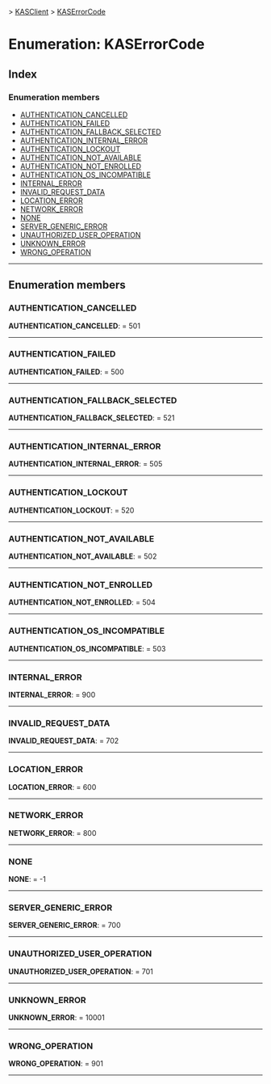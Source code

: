 [](../README.md) > [KASClient](../modules/kasclient.md) > [KASErrorCode](../enums/kasclient.kaserrorcode.md)

# Enumeration: KASErrorCode

## Index

### Enumeration members

* [AUTHENTICATION_CANCELLED](kasclient.kaserrorcode.md#authentication_cancelled)
* [AUTHENTICATION_FAILED](kasclient.kaserrorcode.md#authentication_failed)
* [AUTHENTICATION_FALLBACK_SELECTED](kasclient.kaserrorcode.md#authentication_fallback_selected)
* [AUTHENTICATION_INTERNAL_ERROR](kasclient.kaserrorcode.md#authentication_internal_error)
* [AUTHENTICATION_LOCKOUT](kasclient.kaserrorcode.md#authentication_lockout)
* [AUTHENTICATION_NOT_AVAILABLE](kasclient.kaserrorcode.md#authentication_not_available)
* [AUTHENTICATION_NOT_ENROLLED](kasclient.kaserrorcode.md#authentication_not_enrolled)
* [AUTHENTICATION_OS_INCOMPATIBLE](kasclient.kaserrorcode.md#authentication_os_incompatible)
* [INTERNAL_ERROR](kasclient.kaserrorcode.md#internal_error)
* [INVALID_REQUEST_DATA](kasclient.kaserrorcode.md#invalid_request_data)
* [LOCATION_ERROR](kasclient.kaserrorcode.md#location_error)
* [NETWORK_ERROR](kasclient.kaserrorcode.md#network_error)
* [NONE](kasclient.kaserrorcode.md#none)
* [SERVER_GENERIC_ERROR](kasclient.kaserrorcode.md#server_generic_error)
* [UNAUTHORIZED_USER_OPERATION](kasclient.kaserrorcode.md#unauthorized_user_operation)
* [UNKNOWN_ERROR](kasclient.kaserrorcode.md#unknown_error)
* [WRONG_OPERATION](kasclient.kaserrorcode.md#wrong_operation)

---

## Enumeration members

<a id="authentication_cancelled"></a>

###  AUTHENTICATION_CANCELLED

**AUTHENTICATION_CANCELLED**:  = 501

___
<a id="authentication_failed"></a>

###  AUTHENTICATION_FAILED

**AUTHENTICATION_FAILED**:  = 500

___
<a id="authentication_fallback_selected"></a>

###  AUTHENTICATION_FALLBACK_SELECTED

**AUTHENTICATION_FALLBACK_SELECTED**:  = 521

___
<a id="authentication_internal_error"></a>

###  AUTHENTICATION_INTERNAL_ERROR

**AUTHENTICATION_INTERNAL_ERROR**:  = 505

___
<a id="authentication_lockout"></a>

###  AUTHENTICATION_LOCKOUT

**AUTHENTICATION_LOCKOUT**:  = 520

___
<a id="authentication_not_available"></a>

###  AUTHENTICATION_NOT_AVAILABLE

**AUTHENTICATION_NOT_AVAILABLE**:  = 502

___
<a id="authentication_not_enrolled"></a>

###  AUTHENTICATION_NOT_ENROLLED

**AUTHENTICATION_NOT_ENROLLED**:  = 504

___
<a id="authentication_os_incompatible"></a>

###  AUTHENTICATION_OS_INCOMPATIBLE

**AUTHENTICATION_OS_INCOMPATIBLE**:  = 503

___
<a id="internal_error"></a>

###  INTERNAL_ERROR

**INTERNAL_ERROR**:  = 900

___
<a id="invalid_request_data"></a>

###  INVALID_REQUEST_DATA

**INVALID_REQUEST_DATA**:  = 702

___
<a id="location_error"></a>

###  LOCATION_ERROR

**LOCATION_ERROR**:  = 600

___
<a id="network_error"></a>

###  NETWORK_ERROR

**NETWORK_ERROR**:  = 800

___
<a id="none"></a>

###  NONE

**NONE**:  =  -1

___
<a id="server_generic_error"></a>

###  SERVER_GENERIC_ERROR

**SERVER_GENERIC_ERROR**:  = 700

___
<a id="unauthorized_user_operation"></a>

###  UNAUTHORIZED_USER_OPERATION

**UNAUTHORIZED_USER_OPERATION**:  = 701

___
<a id="unknown_error"></a>

###  UNKNOWN_ERROR

**UNKNOWN_ERROR**:  = 10001

___
<a id="wrong_operation"></a>

###  WRONG_OPERATION

**WRONG_OPERATION**:  = 901

___

